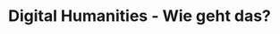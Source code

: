 ---
id: "digital-humanities" # nochmal überlegen
method: "Workshop- und Vortragsreihe"
institution: "Staats- und Universitätsbibliothek Hamburg"
title: "Digital Humanities - Wie geht das?"
title_project:
title_short: "Digital Humanities"
period: "Apr 23 ­­- Mar 24 (12 months)"
foerderlinie: "Data Literacy im Studium Generale"
round: "2"
filter: "2"
lecture2go:
uhh_url: "https://www.hcl.uni-hamburg.de/ddlitlab/data-literacy-lehrlabor/zweite-foerderrunde/12-digital-humanities.html"
contributors: 
mentor: "Prof. Robert Zepf, Dr. Jonas Müller-Laackman"
quote: "In Projekten sollen ToDos erledigt werden, die aber auch irgendwie in Abhängigkeit zueinander stehen. Personal und Finanzmittel müssen verfügbar sein, aber auch verplant werden. Das Projekt soll natürlich erfolgreich sein, aber wer entscheidet alles darüber? Um sich diesen Herausforderungen zu stellen und DH-Projekten zum Erfolg zu verhelfen, bedarf es eines weiteren Tools im DH-Projekt-Werkzeugkasten, das ein überlegtes und systematisches Vorgehen fördert: Projektmanagement."
text: |
    ### Das Projekt Digital Humanities

    Die Entwicklung der Projektidee entstand aus dem Bedarf an Lehr- und Weiterbildungsangeboten im Bereich der Digital Humanities, die optional zum Studium oder zur Arbeit angeboten werden sollen. Diese Angebote sollen einen niedrigschwelligen Hands-on-Charakter in den Workshops mit einer theoretischen Einführung in den Vorträgen kombinieren. Dabei wurden Themen in Absprache mit potenziellen Stakeholdern identifiziert und zunächst ohne Einbettung in den curricularen Rahmen angeboten, um unabhängiger vom curricularen Verwaltungskontext zu sein und zunächst „freier“ DH-Veranstaltungen in Ergänzung zum UHH-Programm anbieten zu können. Die Veranstaltungsthemen wurden so gewählt, dass in der Regel der Vortrag den Workshop ergänzte oder der Workshop auf dem Vortrag aufbaute. Dabei sollten sowohl bibliotheksnahe Themen (z.B. Normdaten) als auch forschungsnahe und studienrelevante Themen eine Rolle spielen (z.B. NLP).

    ## Rückblick und Ergebnisse

    Ein zentrales Ergebnis zeigt, dass im Wissenstransfer zwischen Bibliothek und Universität erheblicher Handlungsbedarf besteht. Besonders Vorträge zu Normdaten und Datenvisualisierung sowie Themen wie Mehrsprachige Digital Literacy und OCR wurden als äußerst relevant empfunden. Kritisch bewertet wurde die fehlende Kapazität und Raum für extracurriculare Bildung in Digital Literacy an Universitäten. Zudem sind Norm- und Metadaten essenziell für DL, erreichen jedoch kaum die Forschungspraxis außerhalb spezialisierter Projekte in den Digital Humanities.

    Ein weiteres wichtiges Thema war der Umgang mit Kulturgut, besonders bezüglich der automatischen Texterkennung und der Visualisierung von Kulturgütern. Trotz großem Interesse von Forschung und Bibliothek fanden Studierende diese Themen weniger ansprechend, was auf eine marginalisierte DL im Studienkontext hinweist.

    Das Ergebnis ist, dass die Veranstaltungsformate der Reihe verstetigt und besser in Studiengänge integriert werden müssen. Ein möglicher Ansatz wäre ein DH-Zertifikat in Zusammenarbeit mit relevanten Professuren, das extracurriculare Teile enthält, aber auch im Curriculum anerkannt wird. Das Themenfeld Digital Humanities bietet eine breite Basis für zukünftige Kooperationen zwischen SUB und UHH in Lehre und Weiterbildung.

    ## Tipps von Lehrenden für Lehrende

    Die digitale und didaktische Kompetenz der Referent:innen hat sich teilweise allein dadurch weiterentwickelt, dass die Veranstaltungen pragmatisch angelegt waren. Kurzfristige Herausforderungen wie z. B. spontane Hybrid-Lehre oder die Konfrontation mit bibliothekarischen Perspektiven auf Forschungsarbeit waren für einige der Referent:innen eine gleichermaßen herausfordernde und bereichernde Erfahrung.

    Es kristallisierte sich über die Veranstaltungen hinweg heraus, dass gerade das Zusammentreffen aus der operativen Bibliothekswelt und der konkreten Forschungspraxis zu selten vorkommt und das gegenseitige Verständnis daher oft nicht in dem Maße vorhanden ist, wie es bei einem größeren Austausch sein könnte. Zwar bezieht sich diese Erkenntnis vorwiegend auf den Teil der Teilnehmer:innen, die bereits mit dem Studium abgeschlossen haben, eine Förderung des Austauschs und die Relevanz von digitaler und informationswissenschaftlicher Literacy sollte jedoch in der Konsequenz schon weit unterhalb der operativen Arbeitsebene eine größere Rolle spielen. Hier wurde klar ein Reformbedarf für die universitär-curriculare Lehre sichtbar.

image: "https://www.hcl.uni-hamburg.de/18620483/digital-humanities-305dc206580f5ea2265e0308f6ff345b19fb3a00.jpg"
image_credit: "https://stablediffusionweb.com: literature management software"
link_external: 
stine: "SoSe 2023 & WiSe 2023/24: Workshop- und Vortragsreihe https://blog.sub.uni-hamburg.de/?tag=dh-veranstaltung"
---